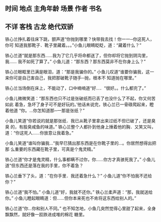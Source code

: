 ## 时间 地点 主角年龄 场景 作者 书名

## 不详 客栈 古龙 绝代双骄
铁心兰挣扎着往床下跳，颤声道“你抛到哪里？快带我去找！你一一─你这死人，你可
知道我那靴子．靴子里藏着。。。”小鱼儿眼睛眨眨，道：“藏着什么？”

铁心兰道“就是那东西……我为了它几乎将命都送了，但你却将它抛到阴沟里，我……
我不如死了算了。”
小鱼儿道：“那东西？那东西莫非不在你身上么？”

铁心兰眼眶里已满是眼泪，道：“那是我骗你的。”
小鱼儿叹道“谁要你骗我，这一来你可是自己害自己，我把那破靴子随手─抛，根本不
知道抛在哪里。”

铁心兰当场倒在床上，不能动了，口中喃喃道“好…．“很好。。什么都完了。”

小鱼儿微微笑道：“那东西也只不过是张破纸而已丢了也没什么了不起，你又何苦如此
着急，急坏了身子可不是好玩的。’他话未说完，铁心兰已一骨碌爬起来，瞪着他道
“你。…你怎知道那─一那是张纸？”

小鱼儿笑道“你若说的就是那张纸．我已从靴子里拿出来过纸不但已破了，还是臭臭
的，有股臭咸鱼的味道。”
铁心兰整个人都扑到他身上捶着他的胸．又笑又叫，道：“你这死人……你放意让我着急。”

小鱼儿笑道“谁叫你骗我…“我早巳猜出那东西是在你靴子里的…。你居然想得出把那
么重要的东西藏在靴子里，可真是个鬼灵精。”

铁心兰道“你才是鬼灵精，什么事都瞒不过你，你……你方才真骇死我了。”
小鱼儿道“但东西还是落在我的手里，你不着急？

铁心兰垂下了头，道：”在你手里．我还着急什么？”
小鱼儿道“你不怕我不还给你？”

铁心兰道“我不怕。”
小鱼儿道“好，我就不还你。”
铁心兰柔声道：“那，我就送给你。”
小鱼儿瞪起眼睛道：但……但你本来死也不肯将这东西给别人的。”

铁心兰道“你…你和别人不同。”
也不知怎地，小鱼几突然觉得心里甜了起来，全身飘飘然，就好像一跤跌进成堆的棉花
糖里。
